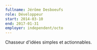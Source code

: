 ```yaml
---
fullname: Jérôme Desboeufs
role: Développeur
start: 2014-03-10
end: 2017-01-31
employer: independent/octo
---
```


Chasseur d'idées simples et actionnables.
